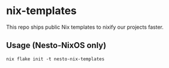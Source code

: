 # nix-templates
This repo ships public Nix templates to nixify our projects faster.

## Usage (Nesto-NixOS only)

`nix flake init -t nesto-nix-templates`